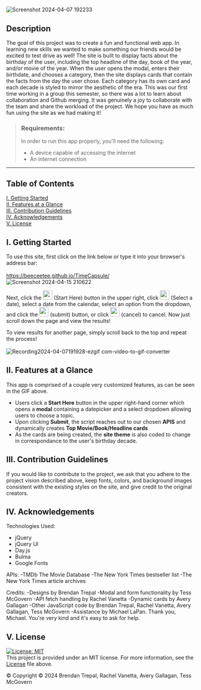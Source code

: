 # 
![Screenshot 2024-04-07 192233](https://github.com/BeeCeeTee/TimeCapsule/assets/117789057/c353c705-a665-4c4e-9867-daaffbcd286c)

## Description <br>

The goal of this project was to create a fun and functional web app. In learning new skills we wanted to make something our friends would be excited to test drive as well! The site is built to display facts about the birthday of the user, including  the top headline of the day, book of the year, and/or movie of the year. When the user opens the modal, enters their birthdate, and chooses a category, then the site displays cards that contain the facts from the day the user chose. Each category has its own card and each decade is styled to mirror the aesthetic of the era. This was our first time working in a group this semester, so there was a lot to learn about collaboration and Github merging. It was genuinely a joy to collaborate with the team and share the workload of the project. We hope you have as much fun using the site as we had making it!

>### Requirements: <br>
>
>In order to run this app properly, you'll need the following: 
>- A device capable of accessing the internet 
>- An internet connection 

---
## Table of Contents
[I. Getting Started](https://github.com/BeeCeeTee/Project-1/blob/main/README.md#i-getting-started)  
[II. Features at a Glance](https://github.com/BeeCeeTee/Project-1/blob/main/README.md#ii-features-at-a-glance)  
[III. Contribution Guidelines](https://github.com/BeeCeeTee/Project-1/blob/main/README.md#iii-contribution-guidelines)  
[IV. Acknowledgements](https://github.com/BeeCeeTee/Project-1/blob/main/README.md#iv-acknowledgements)  
[V. License](https://github.com/BeeCeeTee/Project-1/blob/main/README.md#v-license)  

## I. Getting Started
To use this site, first click on the link below or type it into your browser's address bar:  
<br>
https://beeceetee.github.io/TimeCapsule/
![Screenshot 2024-04-15 210622](https://github.com/BeeCeeTee/TimeCapsule/assets/117789057/3f6f3767-bc13-46f8-bfe2-ca75ac6c25b9)


Next, click the <img src="https://github.com/BeeCeeTee/TimeCapsule/assets/117789057/46766e23-759c-40d9-b55c-34d6ab1e7559" height="25"> (Start Here)
 button in the upper right, click <img src="https://github.com/BeeCeeTee/TimeCapsule/assets/117789057/53025a00-ef64-41fe-964e-4b00ee68eac4" height="25"> (Select a date), select a date from the calendar, select an option from the dropdown, and click the <img src="https://github.com/BeeCeeTee/Project-1/assets/117789057/398c7c36-20a0-4d46-980f-ac25e9664208" height="25">
(submit) button, or click <img src="https://github.com/BeeCeeTee/Project-1/assets/117789057/1b8dacec-7379-4fc0-8985-16558bc2dbc3" height="25">
(cancel) to cancel. Now just scroll down the page and view the results!  

To view results for another page, simply scroll back to the top and repeat the process!  
<br>
![Recording2024-04-07191928-ezgif com-video-to-gif-converter](https://github.com/BeeCeeTee/Project-1/assets/117789057/b69d7a09-c710-4198-aae1-cb6440d22c4f)

## II. Features at a Glance

  This app is comprised of a couple very customized features, as can be seen in the GIF above.
  - Users click a **Start Here** button in the upper right-hand corner which opens a **modal** containing a datepicker and a select dropdown allowing users to choose a topic.
  - Upon clicking **Submit**, the script reaches out to our chosen **APIS** and dynamically creates **Top Movie/Book/Headline cards**
  - As the cards are being created, the **site theme** is also coded to change in correspondance to the user's birthday decade.


## III. Contribution Guidelines
  If you would like to contribute to the project, we ask that you adhere to the project vision described above, keep fonts, colors, and background images consistent with the existing styles on the site, and give credit to the original creators.

## IV. Acknowledgements
Technologies Used:
- jQuery
- jQuery UI
- Day.js
- Bulma
- Google Fonts

APIs:
-TMDb The Movie Database
-The New York Times bestseller list
-The New York Times article archives

Credits:
-Designs by Brendan Trepal
-Modal and form functionality by Tess McGovern
-API fetch handling by Rachel Vanetta
-Dynamic cards by Avery Gallagan
-Other JavaScript code by Brendan Trepal, Rachel Vanetta, Avery Gallagan, Tess McGovern
-Assistance by Michael LaPan. Thank you, Michael. You're very kind and it's easy to ask for help.

## V. License
  [![License: MIT](https://img.shields.io/badge/License-MIT-yellow.svg)](https://opensource.org/licenses/MIT)  
  This project is provided under an MIT license. For more information, see the [License](https://github.com/BeeCeeTee/TimeCapsule/blob/main/LICENSE) file above.
  
  © Copyright © 2024 Brendan Trepal, Rachel Vanetta, Avery Gallagan, Tess McGovern
